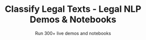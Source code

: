 ---
layout: demopagenew
title: Classify Legal Texts - Legal NLP Demos & Notebooks
seotitle: 'Legal NLP: Classify Legal Texts - John Snow Labs'
subtitle: Run 300+ live demos and notebooks
full_width: true
permalink: /legal_text_classification
key: demo
nav_key: demo
article_header:
  type: demo
license: false
mode: immersivebg
show_edit_on_github: false
show_date: false
data:
  sections:  
    - secheader: yes
      secheader:
        - subtitle: Classify Legal Texts - Live Demos & Notebooks
          activemenu: legal_text_classification
      source: yes
      source: 
        - title: Classify hundreds types of clauses (Binary - clause detected or not)
          id: legal_clauses_classification    
          image: 
              src: /assets/images/Legal_Clauses_Classification.svg
          excerpt: These models check for specific clauses in legal texts, returning them (for example, "investments", "loans", etc. ) or “other” if the clause was not found.
          actions:
          - text: Live Demo
            type: normal
            url: https://demo.johnsnowlabs.com/legal/CLASSIFY_LEGAL_CLAUSES/
          - text: Colab
            type: blue_btn
            url:  
        - title: Classify 15 types of clauses (Multilabel)  
          id: classify_texts_15_types_legal_clauses     
          image: 
              src: /assets/images/Classify_texts_into_15_types_of_legal_clauses.svg
          excerpt: Using Multilabel Document Classification, where several classes can be assigned to a text, this demo will analyse and provide the best class or classes given an input text. This demo can be used to detect relevant clauses in a legal text.
          actions:
          - text: Live Demo
            type: normal
            url: https://demo.johnsnowlabs.com/legal/LEGMULTICLF_LEDGAR/
          - text: Colab
            type: blue_btn
            url:  
        - title: Classify Judgements Clauses 
          id: classify_judgements_clauses      
          image: 
              src: /assets/images/Classify_Judgements_Clauses.svg
          excerpt: These models analyze and identify if a clause is a decision, talks about a legal basis, a legitimate purpose, etc. and if an argument has been started by the ECHR, Commission/Chamber, the State, Third Parties, etc.
          actions:
          - text: Live Demo
            type: normal
            url: https://demo.johnsnowlabs.com/legal/LEG_JUDGEMENTS_CLF/
          - text: Colab
            type: blue_btn
            url: 
        - title: Classify Document into their Legal Type  
          id: classify_document_legal_type       
          image: 
              src: /assets/images/Classify_Document_into_their_Legal_Type.svg
          excerpt: This demo shows how to classify long texts / documents into a subsample of 8 different types.
          actions:
          - text: Live Demo
            type: normal
            url: https://demo.johnsnowlabs.com/legal/CLASSIFY_LEGAL_DOCUMENTS/
          - text: Colab
            type: blue_btn
            url: https://colab.research.google.com/github/JohnSnowLabs/spark-nlp-workshop/blob/master/tutorials/streamlit_notebooks/legal/CLASSIFY_LEGAL_DOCUMENTS.ipynb
        - title: Classify Swiss Judgements Documents  
          id: classify_swiss_judgements_documents       
          image: 
              src: /assets/images/Classify_Swiss_Judgements_Documents.svg
          excerpt: This demo shows how to classify Swiss Judgements documents in English, German, French, Italian into Civil Law, Insurance Law, Public Law, Social Law, Penal Law or Other.
          actions:
          - text: Live Demo
            type: normal
            url: https://demo.johnsnowlabs.com/legal/LEGCLF_SWISS_JUDGEMENTS/
          - text: Colab
            type: blue_btn
            url: 
---